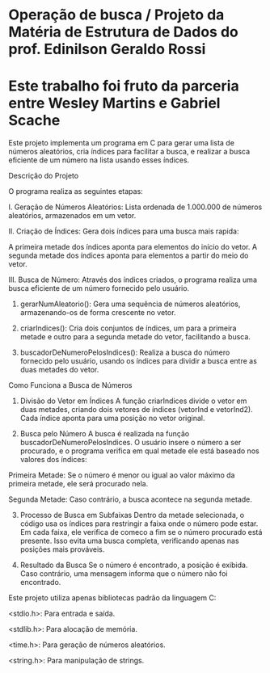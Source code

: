 # Operação de busca / Projeto da Matéria de Estrutura de Dados do prof. Edinilson Geraldo Rossi
# Este trabalho foi fruto da parceria entre Wesley Martins e Gabriel Scache
Este projeto implementa um programa em C para gerar uma lista de números aleatórios, cria índices para facilitar a busca, e realizar a busca eficiente de um número na lista usando esses índices.

Descrição do Projeto

O programa realiza as seguintes etapas:

I. Geração de Números Aleatórios: Lista ordenada de 1.000.000 de números aleatórios, armazenados em um vetor.

II. Criação de Índices: Gera dois índices para uma busca mais rapida:

A primeira metade dos índices aponta para elementos do início do vetor.
A segunda metade dos índices aponta para elementos a partir do meio do vetor.

III. Busca de Número: Através dos índices criados, o programa realiza uma busca eficiente de um número fornecido pelo usuário.

1. gerarNumAleatorio(): Gera uma sequência de números aleatórios, armazenando-os de forma crescente no vetor.

2. criarIndices(): Cria dois conjuntos de índices, um para a primeira metade e outro para a segunda metade do vetor, facilitando a busca.

3. buscadorDeNumeroPelosIndices(): Realiza a busca do número fornecido pelo usuário, usando os índices para dividir a busca entre as duas metades do vetor.


Como Funciona a Busca de Números

1. Divisão do Vetor em Índices
A função criarIndices divide o vetor em duas metades, criando dois vetores de índices (vetorInd e vetorInd2). Cada índice aponta para uma posição no vetor original.

2. Busca pelo Número
A busca é realizada na função buscadorDeNumeroPelosIndices. O usuário insere o número a ser procurado, e o programa verifica em qual metade ele está baseado nos valores dos índices:

Primeira Metade: Se o número é menor ou igual ao valor máximo da primeira metade, ele será procurado nela.

Segunda Metade: Caso contrário, a busca acontece na segunda metade.

3. Processo de Busca em Subfaixas
Dentro da metade selecionada, o código usa os índices para restringir a faixa onde o número pode estar. Em cada faixa, ele verifica de comeco a fim se o número procurado está presente. Isso evita uma busca completa, verificando apenas nas posições mais prováveis.


4. Resultado da Busca
Se o número é encontrado, a posição é exibida.
Caso contrário, uma mensagem informa que o número não foi encontrado.

Este projeto utiliza apenas bibliotecas padrão da linguagem C:

<stdio.h>: Para entrada e saída.

<stdlib.h>: Para alocação de memória.

<time.h>: Para geração de números aleatórios.

<string.h>: Para manipulação de strings.